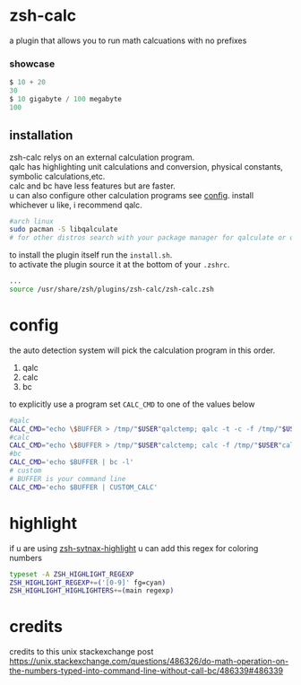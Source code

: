# zsh-calc 
 a plugin that allows you to run math calcuations with no prefixes
### showcase
``` ada
$ 10 + 20
30
$ 10 gigabyte / 100 megabyte
100
```
## installation
zsh-calc relys on an external calculation program.   
qalc has highlighting unit calculations and conversion, physical constants, symbolic calculations,etc.   
calc and bc have less features but are faster.    
u can also configure other calculation programs see [config](https://github.com/Sam-programs/zsh-calc#config).
install whichever u like, i recommend qalc.   
```sh
#arch linux
sudo pacman -S libqalculate
# for other distros search with your package manager for qalculate or qalc
```
to install the plugin itself run the `install.sh`.    
to activate the plugin source it at the bottom of your `.zshrc`.
```sh 
...
source /usr/share/zsh/plugins/zsh-calc/zsh-calc.zsh
```
# config
the auto detection system will pick the calculation program in this order.  
1. qalc  
2. calc  
3. bc  

to explicitly use a program set `CALC_CMD` to one of the values below
```sh
#qalc
CALC_CMD="echo \$BUFFER > /tmp/"$USER"qalctemp; qalc -t -c -f /tmp/"$USER"qalctemp"
#calc
CALC_CMD="echo \$BUFFER > /tmp/"$USER"calctemp; calc -f /tmp/"$USER"calctemp"
#bc
CALC_CMD='echo $BUFFER | bc -l'
# custom
# BUFFER is your command line
CALC_CMD='echo $BUFFER | CUSTOM_CALC'
```
# highlight
if u are using [zsh-sytnax-highlight](https://github.com/zsh-users/zsh-syntax-highlighting) u can add this regex for coloring numbers
```sh
typeset -A ZSH_HIGHLIGHT_REGEXP
ZSH_HIGHLIGHT_REGEXP+=('[0-9]' fg=cyan)
ZSH_HIGHLIGHT_HIGHLIGHTERS+=(main regexp)
```
# credits
credits to this unix stackexchange post 
https://unix.stackexchange.com/questions/486326/do-math-operation-on-the-numbers-typed-into-command-line-without-call-bc/486339#486339
